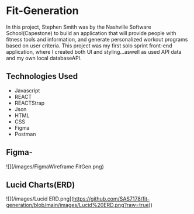 # Fit-Generation

In this project, Stephen Smith was by the Nashville Software School(Capestone) to build an application that will provide people with fitness tools and information, and generate personalized workout programs based on user criteria. This project was my first solo sprint front-end application, where I created both UI and styling...aswell as used API data and my own local databaseAPI.


## Technologies Used

- Javascript
- REACT
- REACTStrap
- Json
- HTML
- CSS
- Figma
- Postman

## Figma- 
![](/images/FigmaWireframe FitGen.png)

## Lucid Charts(ERD)
![](/images/Lucid ERD.png](https://github.com/SAS7178/fit-generation/blob/main/images/Lucid%20ERD.png?raw=true))


